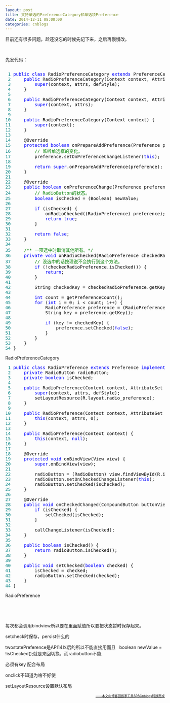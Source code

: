 ```yaml
---
layout: post
title: 支持单选的PreferenceCategory和单选项Preference
date: 2014-12-11 08:00:00
categories: cnblogs
---
```


<p>目前还有很多问题，趁还没忘的时候先记下来，之后再慢慢改。</p>
<p>&nbsp;</p>
<p>先发代码：</p>
<div class="cnblogs_code" onclick="cnblogs_code_show('982479ed-cd42-4b41-b1c5-31bae0ed449f')"><img id="code_img_closed_982479ed-cd42-4b41-b1c5-31bae0ed449f" class="code_img_closed" src="http://images.cnblogs.com/OutliningIndicators/ContractedBlock.gif" alt="" /><img id="code_img_opened_982479ed-cd42-4b41-b1c5-31bae0ed449f" class="code_img_opened" style="display: none;" onclick="cnblogs_code_hide('982479ed-cd42-4b41-b1c5-31bae0ed449f',event)" src="http://images.cnblogs.com/OutliningIndicators/ExpandedBlockStart.gif" alt="" />
<div id="cnblogs_code_open_982479ed-cd42-4b41-b1c5-31bae0ed449f" class="cnblogs_code_hide">
<pre><span style="color: #008080;"> 1</span> <span style="color: #0000ff;">public</span> <span style="color: #0000ff;">class</span> RadioPreferenceCategory <span style="color: #0000ff;">extends</span> PreferenceCategory <span style="color: #0000ff;">implements</span><span style="color: #000000;"> OnPreferenceChangeListener {
</span><span style="color: #008080;"> 2</span>     <span style="color: #0000ff;">public</span> RadioPreferenceCategory(Context context, AttributeSet attrs, <span style="color: #0000ff;">int</span><span style="color: #000000;"> defStyle) {
</span><span style="color: #008080;"> 3</span>         <span style="color: #0000ff;">super</span><span style="color: #000000;">(context, attrs, defStyle);
</span><span style="color: #008080;"> 4</span> <span style="color: #000000;">    }
</span><span style="color: #008080;"> 5</span> 
<span style="color: #008080;"> 6</span>     <span style="color: #0000ff;">public</span><span style="color: #000000;"> RadioPreferenceCategory(Context context, AttributeSet attrs) {
</span><span style="color: #008080;"> 7</span>         <span style="color: #0000ff;">super</span><span style="color: #000000;">(context, attrs);
</span><span style="color: #008080;"> 8</span> <span style="color: #000000;">    }
</span><span style="color: #008080;"> 9</span> 
<span style="color: #008080;">10</span>     <span style="color: #0000ff;">public</span><span style="color: #000000;"> RadioPreferenceCategory(Context context) {
</span><span style="color: #008080;">11</span>         <span style="color: #0000ff;">super</span><span style="color: #000000;">(context);
</span><span style="color: #008080;">12</span> <span style="color: #000000;">    }
</span><span style="color: #008080;">13</span> 
<span style="color: #008080;">14</span> <span style="color: #000000;">    @Override
</span><span style="color: #008080;">15</span>     <span style="color: #0000ff;">protected</span> <span style="color: #0000ff;">boolean</span><span style="color: #000000;"> onPrepareAddPreference(Preference preference) {
</span><span style="color: #008080;">16</span>         <span style="color: #008000;">//</span><span style="color: #008000;"> 监听单选框的变化。</span>
<span style="color: #008080;">17</span>         preference.setOnPreferenceChangeListener(<span style="color: #0000ff;">this</span><span style="color: #000000;">);
</span><span style="color: #008080;">18</span> 
<span style="color: #008080;">19</span>         <span style="color: #0000ff;">return</span> <span style="color: #0000ff;">super</span><span style="color: #000000;">.onPrepareAddPreference(preference);
</span><span style="color: #008080;">20</span> <span style="color: #000000;">    }
</span><span style="color: #008080;">21</span>     
<span style="color: #008080;">22</span> <span style="color: #000000;">    @Override
</span><span style="color: #008080;">23</span>     <span style="color: #0000ff;">public</span> <span style="color: #0000ff;">boolean</span><span style="color: #000000;"> onPreferenceChange(Preference preference, Object newValue) {
</span><span style="color: #008080;">24</span>         <span style="color: #008000;">//</span><span style="color: #008000;"> RadioButton的状态。</span>
<span style="color: #008080;">25</span>         <span style="color: #0000ff;">boolean</span> isChecked =<span style="color: #000000;"> (Boolean) newValue;
</span><span style="color: #008080;">26</span>         
<span style="color: #008080;">27</span>         <span style="color: #0000ff;">if</span><span style="color: #000000;"> (isChecked) {
</span><span style="color: #008080;">28</span> <span style="color: #000000;">            onRadioChecked((RadioPreference) preference);
</span><span style="color: #008080;">29</span>             <span style="color: #0000ff;">return</span> <span style="color: #0000ff;">true</span><span style="color: #000000;">;
</span><span style="color: #008080;">30</span> <span style="color: #000000;">        }
</span><span style="color: #008080;">31</span>         
<span style="color: #008080;">32</span>         <span style="color: #0000ff;">return</span> <span style="color: #0000ff;">false</span><span style="color: #000000;">;
</span><span style="color: #008080;">33</span> <span style="color: #000000;">    }
</span><span style="color: #008080;">34</span>     
<span style="color: #008080;">35</span>     <span style="color: #008000;">/**</span><span style="color: #008000;"> 一项选中时取消其他所有。</span><span style="color: #008000;">*/</span>
<span style="color: #008080;">36</span>     <span style="color: #0000ff;">private</span> <span style="color: #0000ff;">void</span><span style="color: #000000;"> onRadioChecked(RadioPreference checkedRadioPreference) {
</span><span style="color: #008080;">37</span>         <span style="color: #008000;">//</span><span style="color: #008000;"> 没选中的话按理说不会执行到这个方法。</span>
<span style="color: #008080;">38</span>         <span style="color: #0000ff;">if</span> (!<span style="color: #000000;">checkedRadioPreference.isChecked()) {
</span><span style="color: #008080;">39</span>             <span style="color: #0000ff;">return</span><span style="color: #000000;">;
</span><span style="color: #008080;">40</span> <span style="color: #000000;">        }
</span><span style="color: #008080;">41</span>         
<span style="color: #008080;">42</span>         String checkedKey =<span style="color: #000000;"> checkedRadioPreference.getKey();
</span><span style="color: #008080;">43</span>         
<span style="color: #008080;">44</span>         <span style="color: #0000ff;">int</span> count =<span style="color: #000000;"> getPreferenceCount();
</span><span style="color: #008080;">45</span>         <span style="color: #0000ff;">for</span> (<span style="color: #0000ff;">int</span> i = 0; i &lt; count; i++<span style="color: #000000;">) {
</span><span style="color: #008080;">46</span>             RadioPreference preference =<span style="color: #000000;"> (RadioPreference) getPreference(i);
</span><span style="color: #008080;">47</span>             String key =<span style="color: #000000;"> preference.getKey();
</span><span style="color: #008080;">48</span>             
<span style="color: #008080;">49</span>             <span style="color: #0000ff;">if</span> (key !=<span style="color: #000000;"> checkedKey) {
</span><span style="color: #008080;">50</span>                 preference.setChecked(<span style="color: #0000ff;">false</span><span style="color: #000000;">);
</span><span style="color: #008080;">51</span> <span style="color: #000000;">            }
</span><span style="color: #008080;">52</span> <span style="color: #000000;">        }
</span><span style="color: #008080;">53</span> <span style="color: #000000;">    }
</span><span style="color: #008080;">54</span> }</pre>
</div>
<span class="cnblogs_code_collapse">RadioPreferenceCategory</span></div>
<div class="cnblogs_code" onclick="cnblogs_code_show('f55493eb-8492-47d8-9c45-081662cbcc3b')"><img id="code_img_closed_f55493eb-8492-47d8-9c45-081662cbcc3b" class="code_img_closed" src="http://images.cnblogs.com/OutliningIndicators/ContractedBlock.gif" alt="" /><img id="code_img_opened_f55493eb-8492-47d8-9c45-081662cbcc3b" class="code_img_opened" style="display: none;" onclick="cnblogs_code_hide('f55493eb-8492-47d8-9c45-081662cbcc3b',event)" src="http://images.cnblogs.com/OutliningIndicators/ExpandedBlockStart.gif" alt="" />
<div id="cnblogs_code_open_f55493eb-8492-47d8-9c45-081662cbcc3b" class="cnblogs_code_hide">
<pre><span style="color: #008080;"> 1</span> <span style="color: #0000ff;">public</span> <span style="color: #0000ff;">class</span> RadioPreference <span style="color: #0000ff;">extends</span> Preference <span style="color: #0000ff;">implements</span><span style="color: #000000;"> OnCheckedChangeListener {
</span><span style="color: #008080;"> 2</span>     <span style="color: #0000ff;">private</span><span style="color: #000000;"> RadioButton radioButton;
</span><span style="color: #008080;"> 3</span>     <span style="color: #0000ff;">private</span> <span style="color: #0000ff;">boolean</span><span style="color: #000000;"> isChecked;
</span><span style="color: #008080;"> 4</span> 
<span style="color: #008080;"> 5</span>     <span style="color: #0000ff;">public</span> RadioPreference(Context context, AttributeSet attrs, <span style="color: #0000ff;">int</span><span style="color: #000000;"> defStyle) {
</span><span style="color: #008080;"> 6</span>         <span style="color: #0000ff;">super</span><span style="color: #000000;">(context, attrs, defStyle);
</span><span style="color: #008080;"> 7</span> <span style="color: #000000;">        setLayoutResource(R.layout.radio_preference);
</span><span style="color: #008080;"> 8</span> <span style="color: #000000;">    }
</span><span style="color: #008080;"> 9</span> 
<span style="color: #008080;">10</span>     <span style="color: #0000ff;">public</span><span style="color: #000000;"> RadioPreference(Context context, AttributeSet attrs) {
</span><span style="color: #008080;">11</span>         <span style="color: #0000ff;">this</span>(context, attrs, 0<span style="color: #000000;">);
</span><span style="color: #008080;">12</span> <span style="color: #000000;">    }
</span><span style="color: #008080;">13</span> 
<span style="color: #008080;">14</span>     <span style="color: #0000ff;">public</span><span style="color: #000000;"> RadioPreference(Context context) {
</span><span style="color: #008080;">15</span>         <span style="color: #0000ff;">this</span>(context, <span style="color: #0000ff;">null</span><span style="color: #000000;">);
</span><span style="color: #008080;">16</span> <span style="color: #000000;">    }
</span><span style="color: #008080;">17</span>     
<span style="color: #008080;">18</span> <span style="color: #000000;">    @Override
</span><span style="color: #008080;">19</span>     <span style="color: #0000ff;">protected</span> <span style="color: #0000ff;">void</span><span style="color: #000000;"> onBindView(View view) {
</span><span style="color: #008080;">20</span>         <span style="color: #0000ff;">super</span><span style="color: #000000;">.onBindView(view);
</span><span style="color: #008080;">21</span>         
<span style="color: #008080;">22</span>         radioButton =<span style="color: #000000;"> (RadioButton) view.findViewById(R.id.radio);
</span><span style="color: #008080;">23</span>         radioButton.setOnCheckedChangeListener(<span style="color: #0000ff;">this</span><span style="color: #000000;">);
</span><span style="color: #008080;">24</span> <span style="color: #000000;">        radioButton.setChecked(isChecked);
</span><span style="color: #008080;">25</span> <span style="color: #000000;">    }
</span><span style="color: #008080;">26</span>     
<span style="color: #008080;">27</span> <span style="color: #000000;">    @Override
</span><span style="color: #008080;">28</span>     <span style="color: #0000ff;">public</span> <span style="color: #0000ff;">void</span> onCheckedChanged(CompoundButton buttonView, <span style="color: #0000ff;">boolean</span><span style="color: #000000;"> isChecked) {
</span><span style="color: #008080;">29</span>         <span style="color: #0000ff;">if</span><span style="color: #000000;"> (isChecked) {
</span><span style="color: #008080;">30</span> <span style="color: #000000;">            setChecked(isChecked);
</span><span style="color: #008080;">31</span> <span style="color: #000000;">        }
</span><span style="color: #008080;">32</span>         
<span style="color: #008080;">33</span> <span style="color: #000000;">        callChangeListener(isChecked);
</span><span style="color: #008080;">34</span> <span style="color: #000000;">    }
</span><span style="color: #008080;">35</span> 
<span style="color: #008080;">36</span>     <span style="color: #0000ff;">public</span> <span style="color: #0000ff;">boolean</span><span style="color: #000000;"> isChecked() {
</span><span style="color: #008080;">37</span>         <span style="color: #0000ff;">return</span><span style="color: #000000;"> radioButton.isChecked();
</span><span style="color: #008080;">38</span> <span style="color: #000000;">    }
</span><span style="color: #008080;">39</span> 
<span style="color: #008080;">40</span>     <span style="color: #0000ff;">public</span> <span style="color: #0000ff;">void</span> setChecked(<span style="color: #0000ff;">boolean</span><span style="color: #000000;"> checked) {
</span><span style="color: #008080;">41</span>         isChecked =<span style="color: #000000;"> checked;
</span><span style="color: #008080;">42</span> <span style="color: #000000;">        radioButton.setChecked(checked);
</span><span style="color: #008080;">43</span> <span style="color: #000000;">    }
</span><span style="color: #008080;">44</span> }</pre>
</div>
<span class="cnblogs_code_collapse">RadioPreference</span></div>
<p>&nbsp;</p>
<p>&nbsp;</p>
<p>每次都会调用bindview所以要在里面赋值所以要把状态暂时保存起来。</p>
<p>setcheck时保存，persist什么的</p>
<p>twostatePreference是API14以后的所以不能直接用而且&nbsp;&nbsp; boolean newValue = !isChecked();就是来回切换，而radiobutton不能</p>
<p>必须有key&nbsp;配合布局</p>
<p>onclick不知道为啥不好使</p>
<p>setLayoutResource设置默认布局</p>

<div align=right><a href="https://github.com/mlxy/SRBCnblogs"><font size=1>——本文由博客园搬家工具SRBCnblogs转换而成</font></a></div>